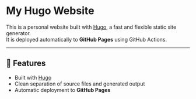 # My Hugo Website

This is a personal website built with [Hugo](https://gohugo.io/), a fast and flexible static site generator.  
It is deployed automatically to **GitHub Pages** using GitHub Actions.

---

## 🚀 Features
- Built with [Hugo](https://gohugo.io/)
- Clean separation of source files and generated output
- Automatic deployment to **GitHub Pages**
